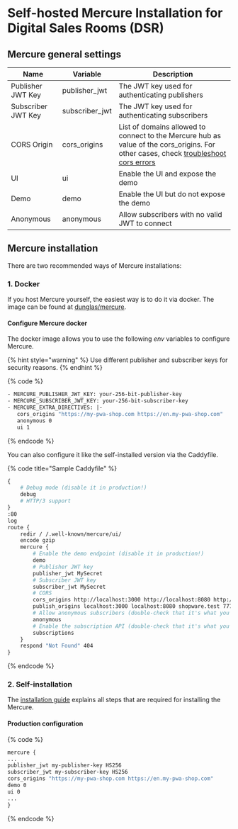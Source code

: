 # Self-hosted Mercure Installation for Digital Sales Rooms (DSR)

## Mercure general settings

| Name | Variable | Description |
| ---- | -------- | ----------- |
| Publisher JWT Key  | publisher_jwt      | The JWT key used for authenticating publishers |
| Subscriber JWT Key | subscriber_jwt     | The JWT key used for authenticating subscribers|
| CORS Origin        | cors_origins       | List of domains allowed to connect to the Mercure hub as value of the cors_origins. For other cases, check [troubleshoot cors errors](https://mercure.rocks/docs/hub/troubleshooting#cors-issues) |
| UI                 | ui                 | Enable the UI and expose the demo |
| Demo               | demo               | Enable the UI but do not expose the demo |
| Anonymous          | anonymous          | Allow subscribers with no valid JWT to connect |

## Mercure installation

There are two recommended ways of Mercure installations:

### 1. Docker

If you host Mercure yourself, the easiest way is to do it via docker. The image can be found at [dunglas/mercure](https://hub.docker.com/r/dunglas/mercure).

#### Configure Mercure docker

The docker image allows you to use the following *env* variables to configure Mercure.

{% hint style="warning" %}
Use different publisher and subscriber keys for security reasons.
{% endhint %}

{% code %}

```dockerfile
- MERCURE_PUBLISHER_JWT_KEY: your-256-bit-publisher-key
- MERCURE_SUBSCRIBER_JWT_KEY: your-256-bit-subscriber-key
- MERCURE_EXTRA_DIRECTIVES: |-  
   cors_origins "https://my-pwa-shop.com https://en.my-pwa-shop.com"  
   anonymous 0  
   ui 1
```

{% endcode %}

You can also configure it like the self-installed version via the Caddyfile.

{% code title="Sample Caddyfile" %}

```dockerfile
{
    # Debug mode (disable it in production!)
    debug
    # HTTP/3 support
}
:80
log
route {
    redir / /.well-known/mercure/ui/
    encode gzip
    mercure {
        # Enable the demo endpoint (disable it in production!)
        demo
        # Publisher JWT key
        publisher_jwt MySecret
        # Subscriber JWT key
        subscriber_jwt MySecret
        # CORS
        cors_origins http://localhost:3000 http://localhost:8080 http://shopware.test http://7779-91-90-160-158.ngrok.io
        publish_origins localhost:3000 localhost:8080 shopware.test 7779-91-90-160-158.ngrok.io
        # Allow anonymous subscribers (double-check that it's what you want)
        anonymous
        # Enable the subscription API (double-check that it's what you want)
        subscriptions
    }
    respond "Not Found" 404
}
```

{% endcode %}

### 2. Self-installation

The [installation guide](https://mercure.rocks/docs/hub/install) explains all steps that are required for installing the Mercure.

#### Production configuration

{% code %}

```dockerfile
mercure {
...  
publisher_jwt my-publisher-key HS256  
subscriber_jwt my-subscriber-key HS256  
cors_origins "https://my-pwa-shop.com https://en.my-pwa-shop.com"  
demo 0  
ui 0  
...
}
```

{% endcode %}
